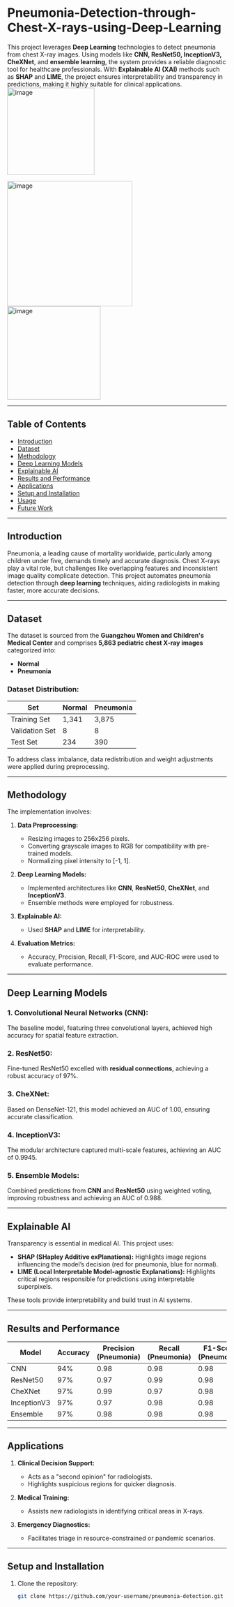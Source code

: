 # Pneumonia-Detection-through-Chest-X-rays-using-Deep-Learning

This project leverages **Deep Learning** technologies to detect pneumonia from chest X-ray images. Using models like **CNN, ResNet50, InceptionV3, CheXNet**, and **ensemble learning**, the system provides a reliable diagnostic tool for healthcare professionals. With **Explainable AI (XAI)** methods such as **SHAP** and **LIME**, the project ensures interpretability and transparency in predictions, making it highly suitable for clinical applications.
<img width="200" alt="image" src="https://github.com/user-attachments/assets/f7515845-fbbc-494c-8e77-8bd969a9006c" />

<img width="287" alt="image" src="https://github.com/user-attachments/assets/36afdd11-0f60-4007-9120-abbceda087c0" />

<img width="214" alt="image" src="https://github.com/user-attachments/assets/1a04b315-5ffb-44c9-865d-7580815f49a6" />

---

## Table of Contents
- [Introduction](#introduction)
- [Dataset](#dataset)
- [Methodology](#methodology)
- [Deep Learning Models](#deep-learning-models)
- [Explainable AI](#explainable-ai)
- [Results and Performance](#results-and-performance)
- [Applications](#applications)
- [Setup and Installation](#setup-and-installation)
- [Usage](#usage)
- [Future Work](#future-work)

---

## Introduction
Pneumonia, a leading cause of mortality worldwide, particularly among children under five, demands timely and accurate diagnosis. Chest X-rays play a vital role, but challenges like overlapping features and inconsistent image quality complicate detection. This project automates pneumonia detection through **deep learning** techniques, aiding radiologists in making faster, more accurate decisions.

---

## Dataset
The dataset is sourced from the **Guangzhou Women and Children's Medical Center** and comprises **5,863 pediatric chest X-ray images** categorized into:
- **Normal**
- **Pneumonia**

### Dataset Distribution:
| Set           | Normal | Pneumonia |
|---------------|--------|-----------|
| Training Set  | 1,341  | 3,875     |
| Validation Set| 8      | 8         |
| Test Set      | 234    | 390       |

To address class imbalance, data redistribution and weight adjustments were applied during preprocessing.

---

## Methodology
The implementation involves:
1. **Data Preprocessing:**
   - Resizing images to 256x256 pixels.
   - Converting grayscale images to RGB for compatibility with pre-trained models.
   - Normalizing pixel intensity to [-1, 1].

2. **Deep Learning Models:** 
   - Implemented architectures like **CNN**, **ResNet50**, **CheXNet**, and **InceptionV3**.  
   - Ensemble methods were employed for robustness.

3. **Explainable AI:** 
   - Used **SHAP** and **LIME** for interpretability.

4. **Evaluation Metrics:** 
   - Accuracy, Precision, Recall, F1-Score, and AUC-ROC were used to evaluate performance.

---

## Deep Learning Models
### 1. **Convolutional Neural Networks (CNN):**
The baseline model, featuring three convolutional layers, achieved high accuracy for spatial feature extraction.

### 2. **ResNet50:**
Fine-tuned ResNet50 excelled with **residual connections**, achieving a robust accuracy of 97%.

### 3. **CheXNet:**
Based on DenseNet-121, this model achieved an AUC of 1.00, ensuring accurate classification.

### 4. **InceptionV3:**
The modular architecture captured multi-scale features, achieving an AUC of 0.9945.

### 5. **Ensemble Models:**
Combined predictions from **CNN** and **ResNet50** using weighted voting, improving robustness and achieving an AUC of 0.988.

---

## Explainable AI
Transparency is essential in medical AI. This project uses:
- **SHAP (SHapley Additive exPlanations):** Highlights image regions influencing the model’s decision (red for pneumonia, blue for normal).
- **LIME (Local Interpretable Model-agnostic Explanations):** Highlights critical regions responsible for predictions using interpretable superpixels.

These tools provide interpretability and build trust in AI systems.

---

## Results and Performance
| Model        | Accuracy | Precision (Pneumonia) | Recall (Pneumonia) | F1-Score (Pneumonia) | AUC   |
|--------------|----------|-----------------------|--------------------|----------------------|-------|
| CNN          | 94%      | 0.98                  | 0.98               | 0.98                 | 0.93  |
| ResNet50     | 97%      | 0.97                  | 0.99               | 0.98                 | 0.991 |
| CheXNet      | 97%      | 0.99                  | 0.97               | 0.98                 | 1.00  |
| InceptionV3  | 97%      | 0.97                  | 0.98               | 0.98                 | 0.994 |
| Ensemble     | 97%      | 0.98                  | 0.98               | 0.98                 | 0.988 |

---

## Applications
1. **Clinical Decision Support:**
   - Acts as a "second opinion" for radiologists.  
   - Highlights suspicious regions for quicker diagnosis.

2. **Medical Training:**
   - Assists new radiologists in identifying critical areas in X-rays.

3. **Emergency Diagnostics:**
   - Facilitates triage in resource-constrained or pandemic scenarios.

---

## Setup and Installation
1. Clone the repository:
   ```bash
   git clone https://github.com/your-username/pneumonia-detection.git
